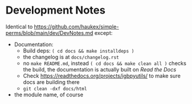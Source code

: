 Development Notes
=================

Identical to <https://github.com/haukex/simple-perms/blob/main/dev/DevNotes.md> except:
- Documentation:
  - Build deps: `( cd docs && make installdeps )`
  - the changelog is at `docs/changelog.rst`
  - no `make README.md`, instead `( cd docs && make clean all )` checks the build,
    the documentation is actually built on *Read the Docs*
  - Check <https://readthedocs.org/projects/igbpyutils/> to make sure docs are building there
  - `git clean -dxf docs/html`
- the module name, of course
